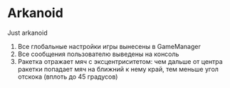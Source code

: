 # Arkanoid
 Just arkanoid
 
 1. Все глобальные настройки игры вынесены в GameManager
 2. Все сообщения пользователю выведены на консоль
 3. Ракетка отражает мяч с эксцентриситетом: чем дальше от центра ракетки попадает мяч на ближний к нему край, тем меньше угол отскока (вплоть до 45 градусов)
